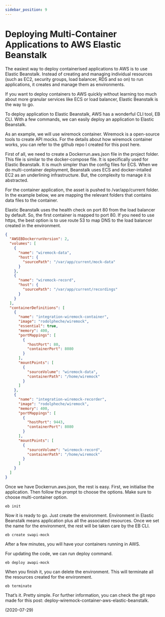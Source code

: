 ```yaml
---
sidebar_position: 9
---
```


# Deploying Multi-Container Applications to AWS Elastic Beanstalk

The easiest way to deploy containerised applications to AWS is to use Elastic Beanstalk. Instead of creating and managing individual resources (such as EC2, security groups, load balancer, RDS and so on) to run applications, it creates and manage them as environments.

If you want to deploy containers to AWS quickly without learning too much about more granular services like ECS or load balancer, Elastic Beanstalk is the way to go.

To deploy application to Elastic Beanstalk, AWS has a wonderful CLI tool, EB CLI. With a few commands, we can easily deploy an application to Elastic Beanstalk.

As an example, we will use wiremock container. Wiremock is a open-source tools to create API mocks. For the details about how wiremock container works, you can refer to the github repo I created for this post here.

First of all, we need to create a Dockerrun.aws.json file in the project folder. This file is similar to the docker-compose file. It is specifically used for Elastic Beanstalk. It is much simpler than the config files for ECS. When we do multi-container deployment, Beanstalk uses ECS and docker-intalled EC2 as an underlining infrastructure. But, the complexity to manage it is abstracted.

For the container application, the asset is pushed to /var/app/current folder. In the example below, we are mapping the relevant folders that contains data files to the container.

Elastic Beanstalk uses the health check on port 80 from the load balancer by default. So, the first container is mapped to port 80. If you need to use https, the best option is to use route 53 to map DNS to the load balancer created in the environment.

```json
{
  "AWSEBDockerrunVersion": 2,
  "volumes": [
    {
      "name": "wiremock-data",
      "host": {
        "sourcePath": "/var/app/current/mock-data"
      }
    },
    {
      "name": "wiremock-record",
      "host": {
        "sourcePath": "/var/app/current/recordings"
      }
    }
  ],
  "containerDefinitions": [
    {
      "name": "integration-wiremock-container",
      "image": "rodolpheche/wiremock",
      "essential": true,
      "memory": 400,
      "portMappings": [
        {
          "hostPort": 80,
          "containerPort": 8080
        }
      ],
      "mountPoints": [
        {
          "sourceVolume": "wiremock-data",
          "containerPath": "/home/wiremock"
        }
      ]
    },
    {
      "name": "integration-wiremock-recorder",
      "image": "rodolpheche/wiremock",
      "memory": 400,
      "portMappings": [
        {
          "hostPort": 9443,
          "containerPort": 8080
        }
      ],
      "mountPoints": [
        {
          "sourceVolume": "wiremock-record",
          "containerPath": "/home/wiremock"
        }
      ]
    }
  ]
}
```

Once we have Dockerrun.aws.json, the rest is easy. First, we initialise the application. Then follow the prompt to choose the options. Make sure to choose multi-container option.

`eb init`

Now it is ready to go. Just create the environment. Environment in Elastic Beanstalk means application plus all the associated resources. Once we set the name for the environment, the rest will be taken care by the EB CLI.

`eb create swapi-mock`

After a few minutes, you will have your containers running in AWS.

For updating the code, we can run deploy command.

`eb deploy awapi-mock`

When you finish it, you can delete the environment. This will terminate all the resources created for the environment.

`eb terminate`

That’s it. Pretty simple. For further information, you can check the git repo made for this post: deploy-wiremock-container-aws-elastic-beanstalk.

(2020-07-29)
